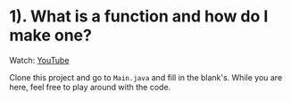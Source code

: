 # 1). What is a function and how do I make one?

Watch: [YouTube](https://youtu.be/zXhGyzyVd-M?si=EuLogUtBnSKdHA-V)

Clone this project and go to `Main.java` and fill in the blank's.
While you are here, feel free to play around with the code.
